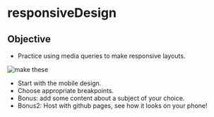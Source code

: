 # responsiveDesign

## Objective
- Practice using media queries to make responsive layouts.

![make these](https://s-media-cache-ak0.pinimg.com/564x/dd/08/ec/dd08ec883409c4502e2da0def73679d7.jpg)

- Start with the mobile design.
- Choose appropriate breakpoints.
- Bonus: add some content about a subject of your choice. 
- Bonus2: Host with github pages, see how it looks on your phone!